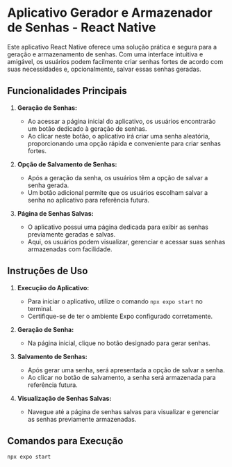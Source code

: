 # Aplicativo Gerador e Armazenador de Senhas - React Native

Este aplicativo React Native oferece uma solução prática e segura para a geração e armazenamento de senhas. Com uma interface intuitiva e amigável, os usuários podem facilmente criar senhas fortes de acordo com suas necessidades e, opcionalmente, salvar essas senhas geradas.

## Funcionalidades Principais

1. **Geração de Senhas:**
   - Ao acessar a página inicial do aplicativo, os usuários encontrarão um botão dedicado à geração de senhas.
   - Ao clicar neste botão, o aplicativo irá criar uma senha aleatória, proporcionando uma opção rápida e conveniente para criar senhas fortes.

2. **Opção de Salvamento de Senhas:**
   - Após a geração da senha, os usuários têm a opção de salvar a senha gerada.
   - Um botão adicional permite que os usuários escolham salvar a senha no aplicativo para referência futura.

3. **Página de Senhas Salvas:**
   - O aplicativo possui uma página dedicada para exibir as senhas previamente geradas e salvas.
   - Aqui, os usuários podem visualizar, gerenciar e acessar suas senhas armazenadas com facilidade.

## Instruções de Uso

1. **Execução do Aplicativo:**
   - Para iniciar o aplicativo, utilize o comando `npx expo start` no terminal.
   - Certifique-se de ter o ambiente Expo configurado corretamente.

2. **Geração de Senha:**
   - Na página inicial, clique no botão designado para gerar senhas.

3. **Salvamento de Senhas:**
   - Após gerar uma senha, será apresentada a opção de salvar a senha.
   - Ao clicar no botão de salvamento, a senha será armazenada para referência futura.

4. **Visualização de Senhas Salvas:**
   - Navegue até a página de senhas salvas para visualizar e gerenciar as senhas previamente armazenadas.

## Comandos para Execução

```bash
npx expo start
